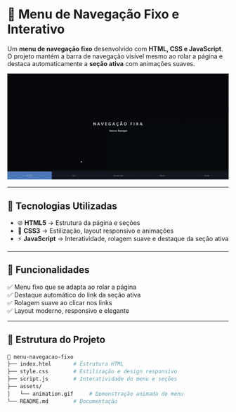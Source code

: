# 📌 Menu de Navegação Fixo e Interativo  

Um **menu de navegação fixo** desenvolvido com **HTML, CSS e JavaScript**.  
O projeto mantém a barra de navegação visível mesmo ao rolar a página e destaca automaticamente a **seção ativa** com animações suaves.  

![Preview do Menu de Navegação](./assets/animation.gif)  

---

## 🚀 Tecnologias Utilizadas  

- 🌐 **HTML5** → Estrutura da página e seções  
- 🎨 **CSS3** → Estilização, layout responsivo e animações  
- ⚡ **JavaScript** → Interatividade, rolagem suave e destaque da seção ativa  

---

## 🎯 Funcionalidades  

✅ Menu fixo que se adapta ao rolar a página  
✅ Destaque automático do link da seção ativa  
✅ Rolagem suave ao clicar nos links  
✅ Layout moderno, responsivo e elegante  

---

## 📂 Estrutura do Projeto  

```bash
📁 menu-navegacao-fixo
├── index.html       # Estrutura HTML
├── style.css        # Estilização e design responsivo
├── script.js        # Interatividade do menu e seções
├── assets/
│   └── animation.gif     # Demonstração animada do menu
└── README.md        # Documentação
